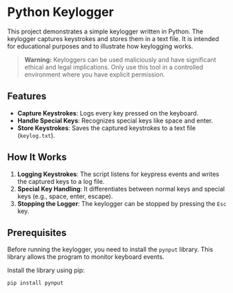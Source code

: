 # Python Keylogger

This project demonstrates a simple keylogger written in Python. The keylogger captures keystrokes and stores them in a text file. It is intended for educational purposes and to illustrate how keylogging works.

> **Warning:** Keyloggers can be used maliciously and have significant ethical and legal implications. Only use this tool in a controlled environment where you have explicit permission.

## Features

- **Capture Keystrokes**: Logs every key pressed on the keyboard.
- **Handle Special Keys**: Recognizes special keys like space and enter.
- **Store Keystrokes**: Saves the captured keystrokes to a text file (`keylog.txt`).

## How It Works

1. **Logging Keystrokes**: The script listens for keypress events and writes the captured keys to a log file.
2. **Special Key Handling**: It differentiates between normal keys and special keys (e.g., space, enter, escape).
3. **Stopping the Logger**: The keylogger can be stopped by pressing the `Esc` key.

## Prerequisites

Before running the keylogger, you need to install the `pynput` library. This library allows the program to monitor keyboard events.

Install the library using pip:

```bash
pip install pynput
